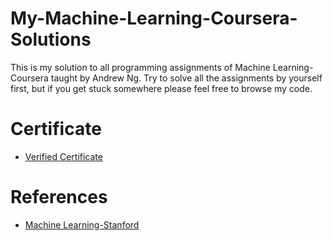 # My-Machine-Learning-Coursera-Solutions
This is my solution to all programming assignments of Machine Learning-Coursera taught by Andrew Ng. Try to solve all the assignments by yourself first, but if you get stuck somewhere please feel free to browse my code.

# Certificate
* [Verified Certificate](https://www.coursera.org/account/accomplishments/certificate/Y3ATKBB8Z3CB)

# References
* [Machine Learning-Stanford](https://www.coursera.org/learn/machine-learning)
